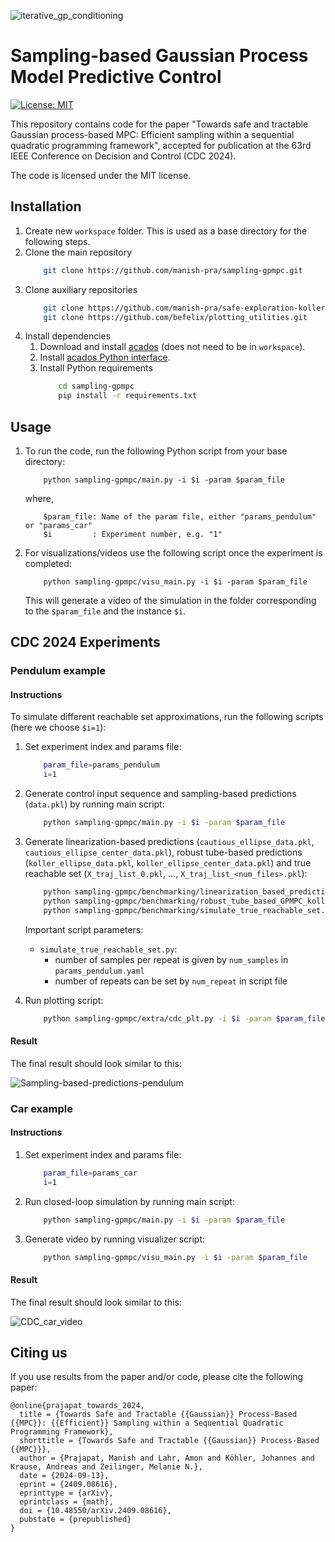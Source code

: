 
![iterative_gp_conditioning](https://github.com/user-attachments/assets/8c0ff769-a9e5-42f5-a49f-d1a9093c5323)

# Sampling-based Gaussian Process Model Predictive Control

[![License: MIT](https://img.shields.io/badge/License-MIT-yellow.svg)](https://opensource.org/licenses/MIT)

This repository contains code for the paper "Towards safe and tractable Gaussian process-based MPC:
Efficient sampling within a sequential quadratic programming framework", accepted for publication at the 63rd IEEE Conference on Decision and Control (CDC 2024).

The code is licensed under the MIT license.

## Installation

1. Create new `workspace` folder. This is used as a base directory for the following steps.
2. Clone the main repository
    ```bash
        git clone https://github.com/manish-pra/sampling-gpmpc.git
    ```
3. Clone auxiliary repositories
    ```bash
        git clone https://github.com/manish-pra/safe-exploration-koller.git
        git clone https://github.com/befelix/plotting_utilities.git
    ```
3. Install dependencies
    1. Download and install [acados](https://docs.acados.org/installation/) (does not need to be in `workspace`).
    2. Install [acados Python interface](https://docs.acados.org/python_interface/index.html).
    3. Install Python requirements
        ```bash
            cd sampling-gpmpc
            pip install -r requirements.txt
        ```

## Usage

1. To run the code, run the following Python script from your base directory:

    ```
        python sampling-gpmpc/main.py -i $i -param $param_file
    ```
    where,
    ```
        $param_file: Name of the param file, either "params_pendulum" or "params_car"
        $i         : Experiment number, e.g. "1"
    ```

1. For visualizations/videos use the following script once the experiment is completed:

    ```
        python sampling-gpmpc/visu_main.py -i $i -param $param_file
    ```
    This will generate a video of the simulation in the folder corresponding to the `$param_file` and the instance `$i`.

## CDC 2024 Experiments

### Pendulum example

#### Instructions

To simulate different reachable set approximations, run the following scripts (here we choose `$i=1`):

1. Set experiment index and params file:
    ```bash
        param_file=params_pendulum
        i=1
    ```
2. Generate control input sequence and sampling-based predictions (`data.pkl`) by running main script:
    ```bash
        python sampling-gpmpc/main.py -i $i -param $param_file
    ```
3. Generate linearization-based predictions (`cautious_ellipse_data.pkl`, `cautious_ellipse_center_data.pkl`), robust tube-based predictions (`koller_ellipse_data.pkl`, `koller_ellipse_center_data.pkl`) and true reachable set (`X_traj_list_0.pkl`, ..., `X_traj_list_<num_files>.pkl`):
    ```bash
        python sampling-gpmpc/benchmarking/linearization_based_predictions.py -i $i -param $param_file
        python sampling-gpmpc/benchmarking/robust_tube_based_GPMPC_koller.py -i $i -param $param_file
        python sampling-gpmpc/benchmarking/simulate_true_reachable_set.py -i $i -param $param_file
    ```

    Important script parameters:
    - `simulate_true_reachable_set.py`: 
        - number of samples per repeat is given by `num_samples` in `params_pendulum.yaml`
        - number of repeats can be set by `num_repeat` in script file

4. Run plotting script:
    ```bash
        python sampling-gpmpc/extra/cdc_plt.py -i $i -param $param_file
    ```

#### Result

The final result should look similar to this:

![Sampling-based-predictions-pendulum](https://github.com/user-attachments/assets/d52d4d3f-1ecd-4f78-8cbb-864297662579)


### Car example

#### Instructions

1. Set experiment index and params file:
    ```bash
        param_file=params_car
        i=1
    ```
2. Run closed-loop simulation by running main script:
    ```bash
        python sampling-gpmpc/main.py -i $i -param $param_file
    ```
3. Generate video by running visualizer script:
    ```bash
        python sampling-gpmpc/visu_main.py -i $i -param $param_file
    ```

#### Result

The final result should look similar to this:

![CDC_car_video](https://github.com/user-attachments/assets/de8b05e0-bf04-4bf4-9dbc-d51210cc9bec)

## Citing us

If you use results from the paper and/or code, please cite the following paper:

```
@online{prajapat_towards_2024,
  title = {Towards Safe and Tractable {{Gaussian}} Process-Based {{MPC}}: {{Efficient}} Sampling within a Sequential Quadratic Programming Framework},
  shorttitle = {Towards Safe and Tractable {{Gaussian}} Process-Based {{MPC}}},
  author = {Prajapat, Manish and Lahr, Amon and Köhler, Johannes and Krause, Andreas and Zeilinger, Melanie N.},
  date = {2024-09-13},
  eprint = {2409.08616},
  eprinttype = {arXiv},
  eprintclass = {math},
  doi = {10.48550/arXiv.2409.08616},
  pubstate = {prepublished}
}
```

